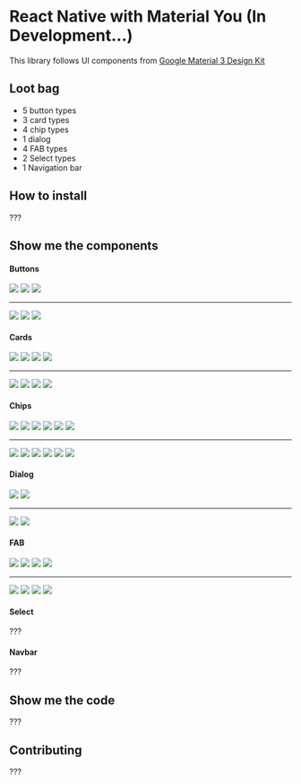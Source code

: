 # React Native with Material You (In Development...)

This library follows UI components
from [Google Material 3 Design Kit](https://www.figma.com/community/file/1035203688168086460)

## Loot bag

* 5 button types
* 3 card types
* 4 chip types
* 1 dialog
* 4 FAB types
* 2 Select types
* 1 Navigation bar

## How to install

???

## Show me the components

#### Buttons
![](screenshots/l-filled-outlined.PNG)
![](screenshots/l-text-elevated.PNG)
![](screenshots/l-tonal.PNG)

<hr/>

![](screenshots/d-filled-outlined.PNG)
![](screenshots/d-text-elevated.PNG)
![](screenshots/d-tonal.PNG)

#### Cards

![](screenshots/l-card-1.PNG)
![](screenshots/l-card-2.PNG)
![](screenshots/l-card-3.PNG)
![](screenshots/l-horizontal-card.PNG)

<hr/>

![](screenshots/d-card-1.PNG)
![](screenshots/d-card-2.PNG)
![](screenshots/d-card-3.PNG)
![](screenshots/d-horizontal-card.PNG)

#### Chips

![](screenshots/l-chips-1.PNG)
![](screenshots/l-chips-2.PNG)
![](screenshots/l-chips-3.PNG)
![](screenshots/l-chips-4.PNG)
![](screenshots/l-chips-5.PNG)
![](screenshots/l-chips-6.PNG)

<hr/>

![](screenshots/d-chips-1.PNG)
![](screenshots/d-chips-2.PNG)
![](screenshots/d-chips-3.PNG)
![](screenshots/d-chips-4.PNG)
![](screenshots/d-chips-5.PNG)
![](screenshots/d-chips-6.PNG)

#### Dialog

![](screenshots/l-dialog-1.PNG)
![](screenshots/l-dialog-2.PNG)

<hr/>

![](screenshots/d-dialog-1.PNG)
![](screenshots/d-dialog-2.PNG)

#### FAB

![](screenshots/l-fab-1.PNG)
![](screenshots/l-fab-2.PNG)
![](screenshots/l-fab-3.PNG)
![](screenshots/l-fab-4.PNG)

<hr/>

![](screenshots/d-fab-1.PNG)
![](screenshots/d-fab-2.PNG)
![](screenshots/d-fab-3.PNG)
![](screenshots/d-fab-4.PNG)

#### Select

???

#### Navbar

???

## Show me the code

???

## Contributing

???